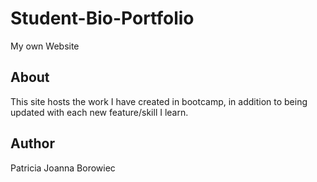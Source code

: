 # Student-Bio-Portfolio
My own Website

## About
This site hosts the work I have created in bootcamp, in addition to being updated with each new feature/skill I learn. 

## Author

Patricia Joanna Borowiec
